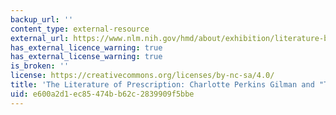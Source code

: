 ```yaml
---
backup_url: ''
content_type: external-resource
external_url: https://www.nlm.nih.gov/hmd/about/exhibition/literature-bookinfo.html
has_external_licence_warning: true
has_external_license_warning: true
is_broken: ''
license: https://creativecommons.org/licenses/by-nc-sa/4.0/
title: 'The Literature of Prescription: Charlotte Perkins Gilman and "The Yellow Wall-Paper'
uid: e600a2d1-ec85-474b-b62c-2839909f5bbe
---
```

